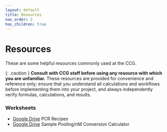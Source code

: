```yaml
---
layout: default
title: Resources
nav_order: 2
has_children: true
---
```

# Resources

These are some helpful resources commonly used at the CCG.

{: .caution }
**Consult with CCG staff before using any resource with which you are unfamiliar.** These resources are provided for convenience and reference only; ensure that you understand all calculations and workflows before implementing them into your project, and always independently verify formulas, calculations, and results.

### Worksheets

- [Google Drive](https://drive.google.com/drive/folders/1x3Izyk51W-qlL4H8S1PGBFCjYl1SxB24?usp=drive_link)
    PCR Recipes
- [Google Drive](https://docs.google.com/spreadsheets/d/1VeYFH3QpSOnLJZie2X68Q5Kkp6U9IDx4WxGPNYPbhWA/edit?usp=sharing)
    Sample Pooling/nM Conversion Calculator
